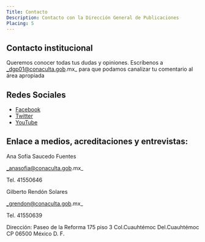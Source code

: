 ```yaml
---
Title: Contacto
Description: Contacto con la Dirección General de Publicaciones
Placing: 5
---
```



## Contacto institucional

Queremos conocer todas tus dudas y opiniones. Escríbenos a _dgp01@conaculta.gob.mx_ para que podamos canalizar tu comentario al área apropiada

## Redes Sociales

* [Facebook](https://www.facebook.com/ConacultaDgp)
* [Twitter](https://twitter.com/_Publicaciones)
* [YouTube](https://www.youtube.com/channel/UCoj1h_viG4iGHgNbQqxdL_Q)

## Enlace a medios, acreditaciones  y entrevistas:

Ana Sofía Saucedo Fuentes 

_anasofia@conaculta.gob.mx_

Tel. 41550646

Gilberto Rendón Solares 

_grendon@conaculta.gob.mx_

Tel. 41550639

Dirección: Paseo de la Reforma 175 piso 3
Col.Cuauhtémoc Del.Cuauhtémoc CP 06500 México D. F.

